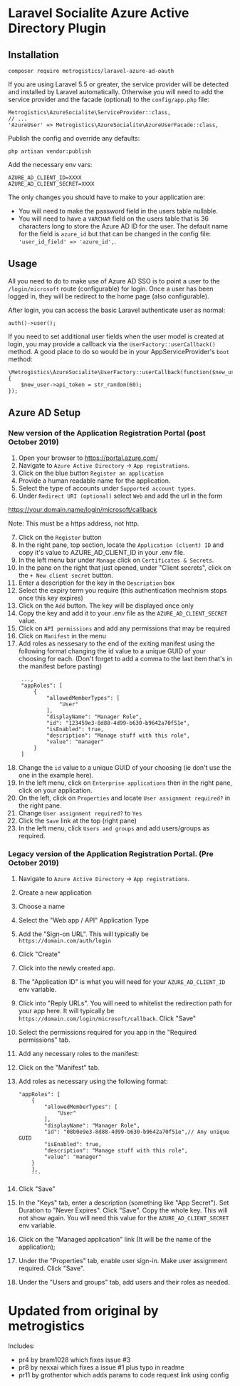# Laravel Socialite Azure Active Directory Plugin

## Installation

`composer require metrogistics/laravel-azure-ad-oauth`

If you are using Laravel 5.5 or greater, the service provider will be detected and installed by Laravel automatically. Otherwise you will need to add the service provider and the facade (optional) to the `config/app.php` file:

```
Metrogistics\AzureSocialite\ServiceProvider::class,
// ...
'AzureUser' => Metrogistics\AzureSocialite\AzureUserFacade::class,
```

Publish the config and override any defaults:

```
php artisan vendor:publish
```

Add the necessary env vars:

```
AZURE_AD_CLIENT_ID=XXXX
AZURE_AD_CLIENT_SECRET=XXXX
```

The only changes you should have to make to your application are:

* You will need to make the password field in the users table nullable.
* You will need to have a `VARCHAR` field on the users table that is 36 characters long to store the Azure AD ID for the user. The default name for the field is `azure_id` but that can be changed in the config file: `'user_id_field' => 'azure_id',`.

## Usage

All you need to do to make use of Azure AD SSO is to point a user to the `/login/microsoft` route (configurable) for login. Once a user has been logged in, they will be redirect to the home page (also configurable).

After login, you can access the basic Laravel authenticate user as normal:

```
auth()->user();
```

If you need to set additional user fields when the user model is created at login, you may provide a callback via the `UserFactory::userCallback()` method. A good place to do so would be in your AppServiceProvider's `boot` method:

```
\Metrogistics\AzureSocialite\UserFactory::userCallback(function($new_user){
	$new_user->api_token = str_random(60);
});
```

## Azure AD Setup


### New version of the Application Registration Portal (post October 2019)

1. Open your browser to https://portal.azure.com/
2. Navigate to `Azure Active Directory` -> `App registrations`.
3. Click on the blue button `Register an application`
4. Provide a human readable name for the application.
5. Select the type of accounts under `Supported account types`.
6. Under `Redirect URI (optional)` select `Web` and add the url in the form

https://your.domain.name/login/microsoft/callback

Note: This must be a https address, not http.

7. Click on the `Register` button
8. In the right pane, top section, locate the `Application (client) ID` and copy it's value to AZURE_AD_CLIENT_ID in your .env file.
9. In the left menu bar under `Manage` click on `Certificates & Secrets`. 
10. In the pane on the right that just opened, under "Client secrets", click on the `+ New client secret` button.
11. Enter a description for the key in the `Description` box
12. Select the expiry term you require (this authentication mechnism stops once this key expires)
13. Click on the `Add` button. The key will be displayed once only
14. Copy the key and add it to your .env file as the `AZURE_AD_CLIENT_SECRET` value.
15. Click on `API permissions` and add any permissions that may be required
16. Click on `Manifest` in the menu
17. Add roles as nessesary to the end of the exiting manifest using the following format changing the id value to a unique GUID of your choosing for each. (Don't forget to add a comma to the last item that's in the manifest before pasting)
```
    ...,
    "appRoles": [
        {
            "allowedMemberTypes": [
                "User"
            ],
            "displayName": "Manager Role",
            "id": "123459e3-8d88-4d99-b630-b9642a70f51e",
            "isEnabled": true,
            "description": "Manage stuff with this role",
            "value": "manager"
        }
    ]
```
18. Change the `id` value to a unique GUID of your choosing (ie don't use the one in the example here).
19. In the left menu, click on `Enterprise applications` then in the right pane, click on your application.
20. On the left, click on `Properties` and locate `User assignment required?` in the right pane.
21. Change `User assignment required?` to `Yes`
22. Click the `Save` link at the top (right pane)
23. In the left menu, click `Users and groups` and add users/groups as required.

### Legacy version of the Application Registration Portal. (Pre October 2019)

1. Navigate to `Azure Active Directory` -> `App registrations`.
2. Create a new application
  1. Choose a name
  2. Select the "Web app / API" Application Type
  3. Add the "Sign-on URL". This will typically be `https://domain.com/auth/login`
  4. Click "Create"
3. Click into the newly created app.
4. The "Application ID" is what you will need for your `AZURE_AD_CLIENT_ID` env variable.
5. Click into "Reply URLs". You will need to whitelist the redirection path for your app here. It will typically be `https://domain.com/login/microsoft/callback`. Click "Save"
6. Select the permissions required for you app in the "Required permissions" tab.
7. Add any necessary roles to the manifest:
  1. Click on the "Manifest" tab.
  2. Add roles as necessary using the following format:

		```
		"appRoles": [
		    {
		    	"allowedMemberTypes": [
		        	"User"
		        ],
		        "displayName": "Manager Role",
		        "id": "08b0e9e3-8d88-4d99-b630-b9642a70f51e",// Any unique GUID
		        "isEnabled": true,
		        "description": "Manage stuff with this role",
		        "value": "manager"
		    }
		    ],
		    ```
  3. Click "Save"
8. In the "Keys" tab, enter a description (something like "App Secret"). Set Duration to "Never Expires". Click "Save". Copy the whole key. This will not show again. You will need this value for the `AZURE_AD_CLIENT_SECRET` env variable.
9. Click on the "Managed application" link (It will be the name of the application);
10. Under the "Properties" tab, enable user sign-in. Make user assignment required. Click "Save".
11. Under the "Users and groups" tab, add users and their roles as needed.

# Updated from original by metrogistics
Includes:
 - pr4 by bram1028 which fixes issue #3
 - pr8 by nexxai which fixes a issue #1 plus typo in readme
 - pr11 by grothentor which adds params to code request link using config

 